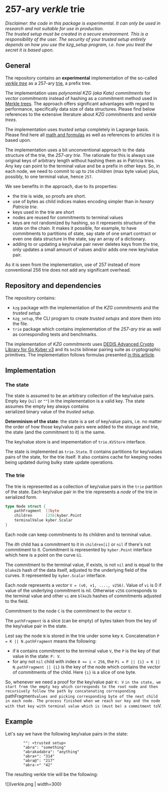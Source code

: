 # 257-ary _verkle_ trie

_Disclaimer: the code in this package is experimental. It can only be used in research and not suitable for use in production.  
The _trusted setup_ must be created in a secure environment. This is a responsibility of the user.
The security of your trusted setup entirely depends on how you use the _kzg_setup_ program, i.e. how you treat the secret it is based upon._

## General
The repository contains an **experimental** implementation of the so-called [_verkle tree_](https://math.mit.edu/research/highschool/primes/materials/2018/Kuszmaul.pdf) as a 257-ary [trie](https://en.wikipedia.org/wiki/Trie), a prefix tree.

The implementation uses _polynomial KZG (aka Kate) commitments_ for _vector commitments_ instead of hashing
as a commitment method used in [Merkle trees](https://en.wikipedia.org/wiki/Merkle_tree).
The approach offers significant advantages with regard to performance, specifically data size of data structures.
Please find below references to the extensive literature about _KZG commitments_ and _verkle trees_.

The implementation uses _trusted setup_ completely in Lagrange basis.
Please find here all [math and formulas](https://hackmd.io/@Evaldas/SJ9KHoDJF) as well as references to articles it is based upon.

The implementation uses a bit unconventional approach to the data structure of the trie, the _257-ary trie_.
The rationale for this is always use original keys of arbitrary length without hashing them as in Patricia tries.
Any key can point to the terminal value and be a prefix in other keys.
So, in each node, we need to commit to up to `256` children (max byte value) plus, possibly, to one terminal value, hence `257`.

We see benefits in the approach, due to its properties:

* the trie is wide, so proofs are short.
* use of bytes as child indices makes encoding simpler than in _hexary Patricia trie_.
* keys used in the trie are short
* nodes are reused for commitments to terminal values
* keys are not randomized by hashing, so it represents structure of the state on the chain.
  It makes it possible, for example, to have commitments to partitions of state, say state of one smart contract
  or even one data structure in the state, say an array of a dictionary.
* adding to or updating a key/value pair never deletes keys from the trie, only updates
  a small amount of values and/or adds one new key/value pair.

As it is seen from the implementation, use of 257 instead of more conventional 256 trie does not add any significant overhead.

## Repository and dependencies

The repository contains:
- `kzg` package with the implementation of the _KZG commitments_ and the _trusted setup_.
- `kzg_setup`, the CLI program to create _trusted setups_ and store them into the file.
- `trie` package which contains implementation of the _257-ary trie_ as well as corresponding tests and benchmarks.

The implementation of _KZG commitments_ uses [DEDIS Advanced Crypto Library for Go Kyber v3](https://github.com/dedis/kyber)
and its `bn256` bilinear pairing suite as cryptographic primitives.
The implementation follows formulas presented [in this article](https://hackmd.io/@Evaldas/SJ9KHoDJF).

## Implementation

### The state
The state is assumed to be an arbitrary collection of the key/value pairs.
Empty key (`nil` or `""`) in the implementation is a valid key. The state assumes the empty key always contains  
serialized binary value of the _trusted setup_.

**Determinism of the state**: the state is a set of key/value pairs, i.e. no matter the order of how those key/value pairs were
added to the storage and trie, the state (and the commitment to it) is the same.

The key/value store is and impementation of `trie.KVStore` interface.

The state is implemented as `trie.State`. It contains partitions for key/values pairs of the state, for the trie itself.
It also contains cache for keeping nodes being updated during bulky state update operations.

### The trie

The trie is represented as a collection of key/value pairs in the `trie` partition of the state. Each key/value pair in the trie
represents a _node_ of the trie in serialized form.

``` Go
type Node struct {
	pathFragment  []byte
	children      [256]kyber.Point
	terminalValue kyber.Scalar
}
```

Each node can keep commitments to its children and to terminal value.

The _ith_ child has a commitment to it in `children[i]` or `nil` if there's not commitment to it.
Commitment is represented by `kyber.Point` interface which here is a point on the curve `G1`.

The commitment to the terminal value, if exists, is not `nil` and is equal to the `blake2b` hash of the data itself, adjusted
to the underlying field of the curves. It represented by `kyber.Scalar` interface.

Each _node_ represents a _vector_ `V = (v0, v1, ...., v256)`. Value of `vi` is 0 if value of the underlying
commitment is nil. Otherwise `v256` corresponds to the terminal value and other `vi` are `blke2b` hashes of
commitments adjusted to the field.

Commitment to the node `C` is the commitment to the vector `V`.

The `pathFragment` is a slice (can be empty) of bytes taken from the key of the key/value pair in the state.

Lest say the node `N` is stored in the trie under some key `K`. Concatenation `P = K || N.pathFragment` means the following:
* if `N` contains commitment to the terminal value `V`, the `P` is the key of that value in the state: `P: V`.
* for any not `nil` child with index `0 <= i < 256`, the `Pi = P || {i} = K || N.pathFragment || {i}` is the key of the node
  which contains the _vector_ of commitments of the child. Here `{i}` is a slice of one byte.

So, whenever we need a proof for the key/value pair `K: V` `in the state, we start from the empty key which corresponds to the
root node and then recursively follow the path by concatenating corresponding `pathFragment` values
and picking corresponding byte of the next child in each node. The process finished when we
reach our key and the node with that key with terminal value which is (must be) a commitment to `V.

## Example

Let's say we have the following key/value pairs in the state:
```
        "": <trusted setup>
		"abra": "something"
		"abrakadabra": "anything"
		"abra+": "314"
		"abra@": "217"
		"abra-+" "42"
```

The resulting verkle trie will be the following:

![](verkle.png | width=300)



